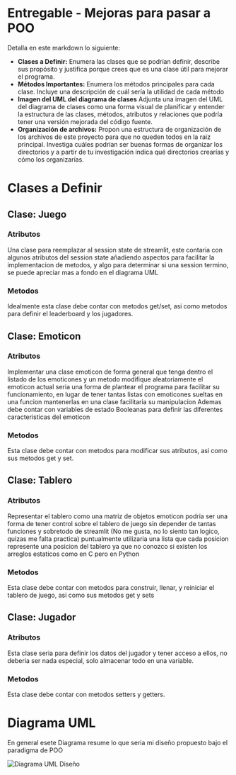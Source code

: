 #  Entregable - Mejoras para pasar a POO
Detalla en este markdown lo siguiente: 
- **Clases a Definir:** Enumera las clases que se podrían definir, describe sus propósito y justifica porque crees que es una clase útil para mejorar el programa.
- **Métodos Importantes:** Enumera los métodos principales para cada clase. Incluye una descripción de cuál sería la utilidad de cada método
- **Imagen del UML del diagrama de clases**  Adjunta una imagen del UML del diagrama de clases como una forma visual de planificar y entender la estructura de las clases, métodos, atributos y relaciones que podría tener una versión mejorada del código fuente.
- **Organización de archivos:** Propon una estructura de organización de los archivos de este proyecto para que no queden todos en la raiz principal. Investiga cuáles podrían ser buenas formas de organizar los directorios y a partir de tu investigación indica qué directorios crearías y cómo los organizarías. 


# Clases a Definir
## Clase: Juego
### Atributos
Una clase para reemplazar al session state de streamlit, este contaria con algunos atributos del session state
añadiendo aspectos para facilitar la implementacion de metodos, y algo para determinar si una session termino, se puede
apreciar mas a fondo en el diagrama UML

### Metodos
Idealmente esta clase debe contar con metodos get/set, asi como metodos para definir el leaderboard y los jugadores.

## Clase: Emoticon
### Atributos
Implementar una clase emoticon de forma general que tenga dentro el listado de los emoticones y un metodo modifique
aleatoriamente el emoticon actual seria una forma de plantear el programa para facilitar su funcionamiento, en lugar de 
tener tantas listas con emoticones sueltas en una funcion mantenerlas en una clase facilitaria su manipulacion
Ademas debe contar con variables de estado Booleanas para definir las diferentes caracteristicas del emoticon
### Metodos
Esta clase debe contar con metodos para modificar sus atributos, asi como sus metodos get y set.

## Clase: Tablero
### Atributos
Representar el tablero como una matriz de objetos emoticon podria ser una forma de tener control sobre el tablero de juego
sin depender de tantas funciones y sobretodo de streamlit (No me gusta, no lo siento tan logico, quizas me falta practica)
puntualmente utilizaria una lista que cada posicion represente una posicion del tablero ya que no conozco si existen los
arreglos estaticos como en C pero en Python
### Metodos
Esta clase debe contar con metodos para construir, llenar, y reiniciar el tablero de juego, asi como sus metodos get y sets

## Clase: Jugador
### Atributos
Esta clase seria para definir los datos del jugador y tener acceso a ellos, no deberia ser nada especial, solo almacenar
todo en una variable.
### Metodos
Esta clase debe contar con metodos setters y getters.

# Diagrama UML
En general esete Diagrama resume lo que seria mi diseño propuesto bajo el paradigma de POO

![Diagrama UML Diseño](D:\8-pixmatch-interacci-n-con-c-digo-existente-Miguel112003\docs\img\Diagrama_UML.png)